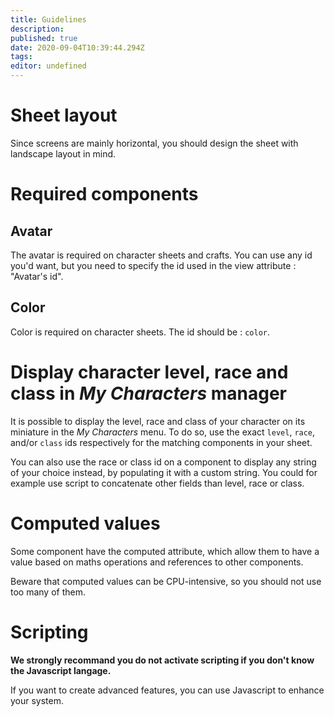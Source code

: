 ```yaml
---
title: Guidelines
description: 
published: true
date: 2020-09-04T10:39:44.294Z
tags: 
editor: undefined
---
```


# Sheet layout
Since screens are mainly horizontal, you should design the sheet with landscape layout in mind.

# Required components
## Avatar
The avatar is required on character sheets and crafts. You can use any id you'd want, but you need to specify the id used in the view attribute : "Avatar's id".

## Color
Color is required on character sheets. The id should be : `color`.

# Display character level, race and class in *My Characters* manager
It is possible to display the level, race and class of your character on its miniature in the *My Characters* menu.
To do so, use the exact `level`, `race`, and/or `class` ids respectively for the matching components in your sheet.

You can also use the race or class id on a component to display any string of your choice instead, by populating it with a custom string. You could for example use script to concatenate other fields than level, race or class.

# Computed values
Some component have the computed attribute, which allow them to have a value based on maths operations and references to other components.

Beware that computed values can be CPU-intensive, so you should not use too many of them.

# Scripting
**We strongly recommand you do not activate scripting if you don't know the Javascript langage.**

If you want to create advanced features, you can use Javascript to enhance your system.
